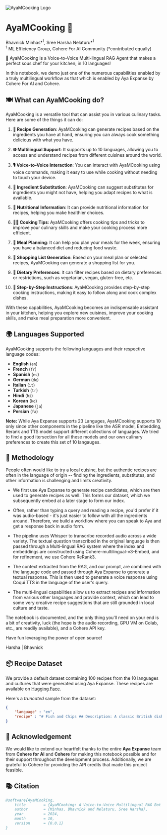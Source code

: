 ![AyaMCooking Logo](./assets/AyaMCookingLogo.png)

# AyaMCooking 🍳
Bhavnick Minhas*<sup>1</sup>, Sree Harsha Nelaturu*<sup>1</sup> </br>
<sup>1</sup> ML Efficiency Group, Cohere For AI Community
(*contributed equally)


🍳 AyaMCooking is a Voice-to-Voice Multi-lingual RAG Agent that makes a perfect sous chef for your kitchen, in 10 languages!

In this notebook, we demo just one of the numerous capabilities enabled by a truly multilingual workflow as that which is enabled by Aya Expanse by Cohere For AI and Cohere.

## 🍽️ What can AyaMCooking do?

AyaMCooking is a versatile tool that can assist you in various culinary tasks. Here are some of the things it can do:

1. **🍲 Recipe Generation**: AyaMCooking can generate recipes based on the ingredients you have at hand, ensuring you can always cook something delicious with what you have.

2. **🌐 Multilingual Support**: It supports up to 10 languages, allowing you to access and understand recipes from different cuisines around the world.

3. **🎙️ Voice-to-Voice Interaction**: You can interact with AyaMCooking using voice commands, making it easy to use while cooking without needing to touch your device.

4. **🔄 Ingredient Substitution**: AyaMCooking can suggest substitutes for ingredients you might not have, helping you adapt recipes to what is available.

5. **🍎 Nutritional Information**: It can provide nutritional information for recipes, helping you make healthier choices.

6. **👩‍🍳 Cooking Tips**: AyaMCooking offers cooking tips and tricks to improve your culinary skills and make your cooking process more efficient.

7. **📅 Meal Planning**: It can help you plan your meals for the week, ensuring you have a balanced diet and reducing food waste.

8. **🛒 Shopping List Generation**: Based on your meal plan or selected recipes, AyaMCooking can generate a shopping list for you.

9. **🥗 Dietary Preferences**: It can filter recipes based on dietary preferences or restrictions, such as vegetarian, vegan, gluten-free, etc.

10. **📖 Step-by-Step Instructions**: AyaMCooking provides step-by-step cooking instructions, making it easy to follow along and cook complex dishes.

With these capabilities, AyaMCooking becomes an indispensable assistant in your kitchen, helping you explore new cuisines, improve your cooking skills, and make meal preparation more convenient.

## 🌍 Languages Supported

AyaMCooking supports the following languages and their respective language codes:

- **English** (`en`)
- **French** (`fr`)
- **Spanish** (`es`)
- **German** (`de`)
- **Italian** (`it`)
- **Turkish** (`tr`)
- **Hindi** (`hi`)
- **Korean** (`ko`)
- **Japanese** (`ja`)
- **Persian** (`fa`)

**Note:** While Aya Expanse supports 23 Languges, AyaMCooking supports 10 only since other components in the pipeline like the ASR model, Embedding, Rerank and TTS model support different collections of languages. We tried to find a good itersection for all these models and our own culinary preferences to create this set of 10 langauges. 

## 🧪 Methodology

People often would like to try a local cuisine, but the authentic recipes are often in the language of origin -- finding the ingredients, substitutes, and other information is challenging and limits creativity.

- We first use Aya Expanse to generate recipe candidates, which are then used to generate recipes as well. This forms our dataset, which we subsequently embed at a later stage to form our index.

- Often, rather than typing a query and reading a recipe, you'd prefer if it was audio-based - it's just easier to follow with all the ingredients around. Therefore, we build a workflow where you can speak to Aya and get a response back in audio form.

- The pipeline uses Whisper to transcribe recorded audio across a wide variety. The textual question transcribed in the original language is then passed through a Multi-lingual RAG system where the index and embeddings are constructed using Cohere-multilingual-v3-Embed, and for refinement, we use Cohere ReRank3.

- The context extracted from the RAG, and our prompt, are combined with the language code and passed through Aya Expanse to generate a textual response. This is then used to generate a voice response using Coqui TTS in the language of the user's query.

- The multi-lingual capabilities allow us to extract recipes and information from various other languages and provide context, which can lead to some very creative recipe suggestions that are still grounded in local culture and taste.

The notebook is documented, and the only thing you'll need on your end is a bit of creativity, luck (the hope is the audio recording, GPU VM on Colab, etc., are readily available), and a Cohere API key.

Have fun leveraging the power of open source!

Harsha | Bhavnick

## 📦 Recipe Dataset

We provide a default dataset containing 100 recipes from the 10 languages and cultures that were generated using Aya Expanse. These recipes are available on [Hugging Face](https://huggingface.co/datasets/deepmage121/aya_recipes).

Here's a _truncated_ sample from the dataset: 

```json
{
    "language" : "en", 
    "recipe" : "# Fish and Chips ## Description: A classic British dish consisting of battered and fried fish, typically cod or haddock, served with thick-cut chips (French fries). This comforting meal is often accompanied by malt vinegar, lemon wedges, and a side of mushy peas. ## Instructions: 1. **Prepare the Fish:** - Cut the fish fillets into serving-size pieces. You'll need about 4-6 pieces per person, depending on appetite. - Pat the fish dry with paper towels. This step is crucial for achieving a crispy batter. ..." 
}
```

## 🙏 Acknowledgement

We would like to extend our heartfelt thanks to the entire **Aya Expanse** team from **Cohere for AI** and **Cohere** for making this notebook possible and for their support throughout the development process. Additionally, we are grateful to Cohere for providing the API credits that made this project feasible.

## 📚 Citation 
```bibtex
@software{AyaMCooking,
    title        = {AyaMCooking: A Voice-to-Voice Multilingual RAG Bot for Cooking},
    author       = {Minhas, Bhavnick and Nelaturu, Sree Harsha},
    year         = 2024,
    month        = 10,
    version      = {0.0.1}
}
```